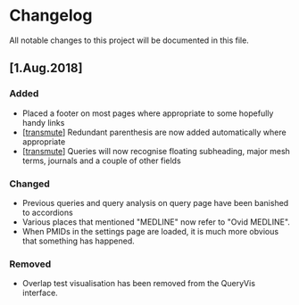 # Changelog

All notable changes to this project will be documented in this file.

## [1.Aug.2018]

### Added

 + Placed a footer on most pages where appropriate to some hopefully handy links
 + [[transmute](https://github.com/hscells/transmute)] Redundant parenthesis are now added automatically where appropriate
 + [[transmute](https://github.com/hscells/transmute)] Queries will now recognise floating subheading, major mesh terms, journals and a couple of other fields  

### Changed

 + Previous queries and query analysis on query page have been banished to accordions
 + Various places that mentioned "MEDLINE" now refer to "Ovid MEDLINE".
 + When PMIDs in the settings page are loaded, it is much more obvious that something has happened.

### Removed

 + Overlap test visualisation has been removed from the QueryVis interface.